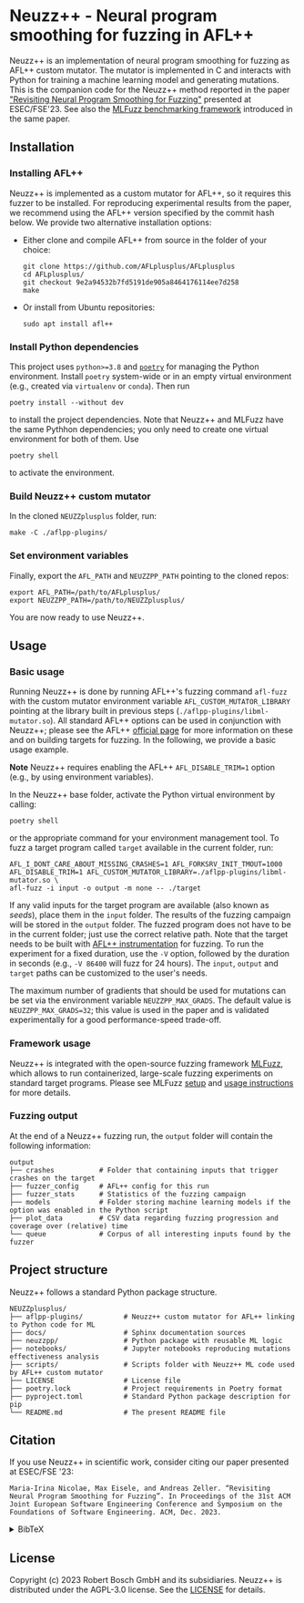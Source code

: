 # Neuzz++ - Neural program smoothing for fuzzing in AFL++

Neuzz++ is an implementation of neural program smoothing for fuzzing as AFL++ custom mutator.
The mutator is implemented in C and interacts with Python for training a machine learning model and generating mutations.
This is the companion code for the Neuzz++ method reported in the paper ["Revisiting Neural Program Smoothing for Fuzzing"](https://arxiv.org/abs/2309.16618) presented at ESEC/FSE'23.
See also the [MLFuzz benchmarking framework](https://github.com/boschresearch/mlfuzz) introduced in the same paper.

## Installation

### Installing AFL++

Neuzz++ is implemented as a custom mutator for AFL++, so it requires this fuzzer to be installed.
For reproducing experimental results from the paper, we recommend using the AFL++ version specified by the commit hash below.
We provide two alternative installation options:
* Either clone and compile AFL++ from source in the folder of your choice:

      git clone https://github.com/AFLplusplus/AFLplusplus
      cd AFLplusplus/
      git checkout 9e2a94532b7fd5191de905a8464176114ee7d258
      make

* Or install from Ubuntu repositories:

      sudo apt install afl++

### Install Python dependencies

This project uses `python>=3.8` and [`poetry`](https://python-poetry.org/) for managing the Python environment.
Install `poetry` system-wide or in an empty virtual environment (e.g., created via `virtualenv` or `conda`).
Then run

    poetry install --without dev

to install the project dependencies.
Note that Neuzz++ and MLFuzz have the same Pythhon dependencies; you only need to create one virtual environment for both of them.
Use

    poetry shell

to activate the environment.

### Build Neuzz++ custom mutator

In the cloned `NEUZZplusplus` folder, run:

    make -C ./aflpp-plugins/

### Set environment variables

Finally, export the `AFL_PATH` and `NEUZZPP_PATH` pointing to the cloned repos:

    export AFL_PATH=/path/to/AFLplusplus/
    export NEUZZPP_PATH=/path/to/NEUZZplusplus/

You are now ready to use Neuzz++.

## Usage

### Basic usage

Running Neuzz++ is done by running AFL++'s fuzzing command `afl-fuzz` with the custom mutator environment variable `AFL_CUSTOM_MUTATOR_LIBRARY` pointing at the library built in previous steps (`./aflpp-plugins/libml-mutator.so`).
All standard AFL++ options can be used in conjunction with Neuzz++; please see the AFL++ [official page](https://aflplus.plus/) for more information on these and on building targets for fuzzing.
In the following, we provide a basic usage example.

**Note** Neuzz++ requires enabling the AFL++ `AFL_DISABLE_TRIM=1` option (e.g., by using environment variables).

In the Neuzz++ base folder, activate the Python virtual environment by calling:

    poetry shell

or the appropriate command for your environment management tool.
To fuzz a target program called `target` available in the current folder, run:

    AFL_I_DONT_CARE_ABOUT_MISSING_CRASHES=1 AFL_FORKSRV_INIT_TMOUT=1000 AFL_DISABLE_TRIM=1 AFL_CUSTOM_MUTATOR_LIBRARY=./aflpp-plugins/libml-mutator.so \
    afl-fuzz -i input -o output -m none -- ./target

If any valid inputs for the target program are available (also known as *seeds*), place them in the `input` folder.
The results of the fuzzing campaign will be stored in the `output` folder.
The fuzzed program does not have to be in the current folder; just use the correct relative path.
Note that the target needs to be built with [AFL++ instrumentation](https://aflplus.plus/docs/fuzzing_in_depth/#1-instrumenting-the-target) for fuzzing.
To run the experiment for a fixed duration, use the `-V` option, followed by the duration in seconds (e.g., `-V 86400` will fuzz for 24 hours).
The `input`, `output` and `target` paths can be customized to the user's needs.

The maximum number of gradients that should be used for mutations can be set via the environment variable `NEUZZPP_MAX_GRADS`.
The default value is `NEUZZPP_MAX_GRADS=32`; this value is used in the paper and is validated experimentally for a good performance-speed trade-off.

### Framework usage

Neuzz++ is integrated with the open-source fuzzing framework [MLFuzz](../MLFuzz/README.md), which allows to run containerized, large-scale fuzzing experiments on standard target programs.
Please see MLFuzz [setup](../MLFuzz/README.md#setup) and [usage instructions](../MLFuzz/README.md#usage) for more details.

### Fuzzing output

At the end of a Neuzz++ fuzzing run, the `output` folder will contain the following information:

    output
    ├── crashes           # Folder that containing inputs that trigger crashes on the target
    ├── fuzzer_config     # AFL++ config for this run
    ├── fuzzer_stats      # Statistics of the fuzzing campaign
    ├── models            # Folder storing machine learning models if the option was enabled in the Python script
    ├── plot_data         # CSV data regarding fuzzing progression and coverage over (relative) time
    └── queue             # Corpus of all interesting inputs found by the fuzzer

## Project structure

Neuzz++ follows a standard Python package structure.

    NEUZZplusplus/
    ├── aflpp-plugins/          # Neuzz++ custom mutator for AFL++ linking to Python code for ML 
    ├── docs/                   # Sphinx documentation sources
    ├── neuzzpp/                # Python package with reusable ML logic
    ├── notebooks/              # Jupyter notebooks reproducing mutations effectiveness analysis
    ├── scripts/                # Scripts folder with Neuzz++ ML code used by AFL++ custom mutator
    ├── LICENSE                 # License file
    ├── poetry.lock             # Project requirements in Poetry format
    ├── pyproject.toml          # Standard Python package description for pip
    └── README.md               # The present README file

## Citation

If you use Neuzz++ in scientific work, consider citing our paper presented at ESEC/FSE '23:

    Maria-Irina Nicolae, Max Eisele, and Andreas Zeller. “Revisiting Neural Program Smoothing for Fuzzing”. In Proceedings of the 31st ACM Joint European Software Engineering Conference and Symposium on the Foundations of Software Engineering. ACM, Dec. 2023.

<details>
<summary>BibTeX</summary>

  ```bibtex
  @inproceedings {NEUZZplusplus23,
  author = {Maria-Irina Nicolae, Max Eisele, and Andreas Zellere},
  title = {Revisiting Neural Program Smoothing for Fuzzing},
  booktitle = {Proceedings of the 31st ACM Joint European Software Engineering Conference and Symposium on the Foundations of Software Engineering (ESEC/FSE)},
  year = {2023},
  publisher = {{ACM}},
  doi = {10.1145/3468264.3473932},
  month = dec,
  }
  ```

</details>

## License

Copyright (c) 2023 Robert Bosch GmbH and its subsidiaries.
Neuzz++ is distributed under the AGPL-3.0 license.
See the [LICENSE](LICENSE) for details.
